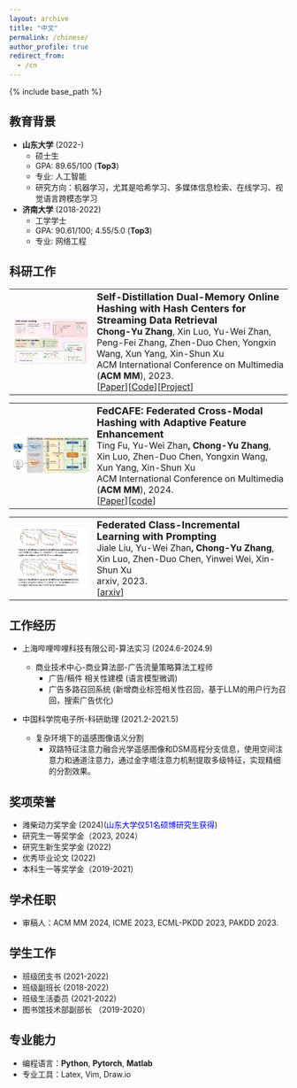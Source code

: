 ```yaml
---
layout: archive
title: "中文"
permalink: /chinese/
author_profile: true
redirect_from:
  - /cn
---
```


{% include base_path %}



教育背景
------
* <strong>山东大学</strong> (2022-)
  * 硕士生
  * GPA: 89.65/100 (<strong>Top3</strong>)
  * 专业: 人工智能
  * 研究方向：机器学习，尤其是哈希学习、多媒体信息检索、在线学习、视觉语言跨模态学习
* <strong>济南大学</strong> (2018-2022)
  * 工学学士
  * GPA: 90.61/100; 4.55/5.0 (<strong>Top3</strong>)
  * 专业: 网络工程



科研工作
------
<table style="width:100%">
  <tr>
    <th width="30%">
      <img src="../images/mm_2023_framework.png" width="350"/>
    </th>
    <th style="text-align:left" width="70%">
            <span style="font-size:18px">Self-Distillation Dual-Memory Online Hashing with Hash Centers for Streaming Data Retrieval</span><br>
            <span style="font-size:16px">Chong-Yu Zhang<span style="font-weight:normal">, Xin Luo, Yu-Wei Zhan, Peng-Fei Zhang, Zhen-Duo Chen, Yongxin Wang, Xun Yang, Xin-Shun Xu</span></span><br>
            <span style="font-weight:normal;font-size:16px">ACM International Conference on Multimedia (<strong>ACM MM</strong>), 2023.</span><br>
            <span style="font-weight:normal;font-size:16px">[<a href="https://doi.org/10.1145/3581783.3612119">Paper</a>][<a href="https://github.com/ZCyueternal/SDOH-HC">Code</a>][<a href="../proj/23-SDOH-HC-MM/index.html">Project</a>]
            <!--[<a href="https://www.baidu.com/">Youtube Video</a>][<a href="https://www.baidu.com/">Bilibili Video</a>]--></span>
    </th>
  </tr> 
</table>



<table style="width:100%">
  <tr>
    <th width="30%">
      <img src="../images/mm_2024_framework.png" width="350"/>
    </th>
    <th style="text-align:left" width="70%">
            <span style="font-size:18px">FedCAFE: Federated Cross-Modal Hashing with Adaptive Feature Enhancement</span><br>
            <span style="font-size:16px"><span style="font-weight:normal">Ting Fu, Yu-Wei Zhan</span>, Chong-Yu Zhang<span style="font-weight:normal">, Xin Luo,  Zhen-Duo Chen, Yongxin Wang, Xun Yang, Xin-Shun Xu</span></span><br>
            <span style="font-weight:normal;font-size:16px">ACM International Conference on Multimedia (<strong>ACM MM</strong>), 2024.</span><br>
            <span style="font-weight:normal;font-size:16px">[<a href="https://doi.org/10.1145/3664647.3681319" target="_blank">Paper</a>][<a href="https://github.com/FtAhub/FedCAFE" target="_blank">code</a>]</span>
    </th>
  </tr> 
</table>



<table>
<tr>
    <th width="30%">
      <img src="../images/ljl_2023_FCILPT_framework.png" width="350"/>
    </th>
    <th style="text-align:left" width="70%">
            <span style="font-size:18px">Federated Class-Incremental Learning with Prompting</span><br>
            <span style="font-size:16px"><span style="font-weight:normal">Jiale Liu, Yu-Wei Zhan</span>, Chong-Yu Zhang<span style="font-weight:normal">, Xin Luo, Zhen-Duo Chen, Yinwei Wei, Xin-Shun Xu</span></span><br>
            <span style="font-weight:normal;font-size:16px">arxiv, 2023.</span>
            <br>
            <span style="font-weight:normal;font-size:16px">
            [<a href="https://arxiv.org/pdf/2310.08948.pdf">arxiv</a>]</span>
    </th>
  </tr> 

</table>




工作经历
-----
* 上海哔哩哔哩科技有限公司-算法实习 (2024.6-2024.9)
  * 商业技术中心-商业算法部-广告流量策略算法工程师
    * 广告/稿件 相关性建模 (语言模型微调)
    * 广告多路召回系统 (新增商业标签相关性召回，基于LLM的用户行为召回，搜索广告优化)

* 中国科学院电子所-科研助理 (2021.2-2021.5)
  * 复杂环境下的遥感图像语义分割
    * 双路特征注意力融合光学遥感图像和DSM高程分支信息，使用空间注意力和通道注意力，通过金字塔注意力机制提取多级特征，实现精细的分割效果。


奖项荣誉
------
* 潍柴动力奖学金 (2024)(<span style="color: blue;">山东大学仅51名硕博研究生获得</span>)
* 研究生一等奖学金（2023, 2024）
* 研究生新生奖学金 (2022)
* 优秀毕业论文 (2022)
* 本科生一等奖学金（2019-2021）




学术任职
------
* 审稿人：ACM MM 2024, ICME 2023, ECML-PKDD 2023, PAKDD 2023.


学生工作
------
* 班级团支书 (2021-2022)
* 班级副班长 (2018-2022)
* 班级生活委员 (2021-2022)
* 图书馆技术部副部长 （2019-2020）


专业能力
------
* 编程语言：**Python**, **Pytorch**, **Matlab**
* 专业工具：Latex, Vim, Draw.io
